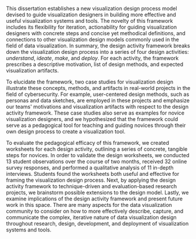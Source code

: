 This dissertation establishes a new visualization design process model devised
to guide visualization designers in building more effective and useful
visualization systems and tools. The novelty of this framework includes its
flexibility for iteration, actionability for guiding visualization designers
with concrete steps and concise yet methodical definitions, and connections to
other visualization design models commonly used in the field of data
visualization. In summary, the design activity framework breaks down the
visualization design process into a series of four design activities:
_understand_, _ideate_, _make_, and _deploy_. For each activity, the framework
prescribes a descriptive motivation, list of design methods, and expected
visualization artifacts.


To elucidate the framework, two case studies for visualization design illustrate
these concepts, methods, and artifacts in real-world projects in the field of
cybersecurity. For example, user-centered design methods, such as personas and
data sketches, are employed in these projects and emphasize our teams'
motivations and visualization artifacts with respect to the design activity
framework. These case studies also serve as examples for novice visualization
designers, and we hypothesized that the framework could serve as a pedagogical
tool for teaching and guiding novices through their own design process to create
a visualization tool.


To evaluate the pedagogical efficacy of this framework, we created worksheets
for each design activity, outlining a series of concrete, tangible steps for
novices. In order to validate the design worksheets, we conducted 13 student
observations over the course of two months, received 32 online survey responses,
and performed a qualitative analysis of 11 in-depth interviews. Students found
the worksheets both useful and effective for framing the visualization design
process. Next, by applying the design activity framework to technique-driven and
evaluation-based research projects, we brainstorm possible extensions to the
design model. Lastly, we examine implications of the design activity framework
and present future work in this space. There are many aspects for the data
visualization community to consider on how to more effectively describe,
capture, and communicate the complex, iterative nature of data visualization
design throughout research, design, development, and deployment of visualization
systems and tools.

